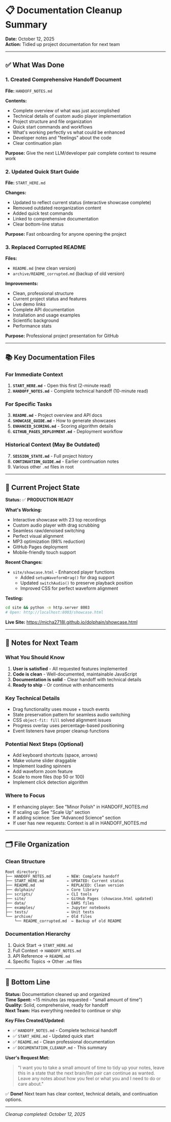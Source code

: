 # 📋 Documentation Cleanup Summary

**Date:** October 12, 2025  
**Action:** Tidied up project documentation for next team

---

## ✅ What Was Done

### 1. Created Comprehensive Handoff Document

**File:** `HANDOFF_NOTES.md`

**Contents:**

- Complete overview of what was just accomplished
- Technical details of custom audio player implementation
- Project structure and file organization
- Quick start commands and workflows
- What's working perfectly vs what could be enhanced
- Developer notes and "feelings" about the code
- Clear continuation plan

**Purpose:** Give the next LLM/developer pair complete context to resume work

### 2. Updated Quick Start Guide

**File:** `START_HERE.md`

**Changes:**

- Updated to reflect current status (interactive showcase complete)
- Removed outdated reorganization content
- Added quick test commands
- Linked to comprehensive documentation
- Clear bottom-line status

**Purpose:** Fast onboarding for anyone opening the project

### 3. Replaced Corrupted README

**Files:**

- `README.md` (new clean version)
- `archive/README_corrupted.md` (backup of old version)

**Improvements:**

- Clean, professional structure
- Current project status and features
- Live demo links
- Complete API documentation
- Installation and usage examples
- Scientific background
- Performance stats

**Purpose:** Professional project presentation for GitHub

---

## 📚 Key Documentation Files

### For Immediate Context

1. **`START_HERE.md`** - Open this first (2-minute read)
2. **`HANDOFF_NOTES.md`** - Complete technical handoff (10-minute read)

### For Specific Tasks

3. **`README.md`** - Project overview and API docs
4. **`SHOWCASE_GUIDE.md`** - How to generate showcases
5. **`ENHANCED_SCORING.md`** - Scoring algorithm details
6. **`GITHUB_PAGES_DEPLOYMENT.md`** - Deployment workflow

### Historical Context (May Be Outdated)

7. **`SESSION_STATE.md`** - Full project history
8. **`CONTINUATION_GUIDE.md`** - Earlier continuation notes
9. Various other `.md` files in root

---

## 🎯 Current Project State

**Status:** ✅ **PRODUCTION READY**

**What's Working:**

- Interactive showcase with 23 top recordings
- Custom audio player with drag scrubbing
- Seamless raw/denoised switching
- Perfect visual alignment
- MP3 optimization (98% reduction)
- GitHub Pages deployment
- Mobile-friendly touch support

**Recent Changes:**

- `site/showcase.html` - Enhanced player functions
  - Added `setupWaveformDrag()` for drag support
  - Updated `switchAudio()` to preserve playback position
  - Improved CSS for perfect waveform alignment

**Testing:**

```bash
cd site && python -m http.server 8003
# Open: http://localhost:8003/showcase.html
```

**Live Site:**
https://micha2718l.github.io/dolphain/showcase.html

---

## 💭 Notes for Next Team

### What You Should Know

1. **User is satisfied** - All requested features implemented
2. **Code is clean** - Well-documented, maintainable JavaScript
3. **Documentation is solid** - Clear handoff with technical details
4. **Ready to ship** - Or continue with enhancements

### Key Technical Details

- Drag functionality uses mouse + touch events
- State preservation pattern for seamless audio switching
- CSS `object-fit: fill` solved alignment issues
- Progress overlay uses percentage-based positioning
- Event listeners have proper cleanup functions

### Potential Next Steps (Optional)

- Add keyboard shortcuts (space, arrows)
- Make volume slider draggable
- Implement loading spinners
- Add waveform zoom feature
- Scale to more files (top 50 or 100)
- Implement click detection algorithm

### Where to Focus

- If enhancing player: See "Minor Polish" in HANDOFF_NOTES.md
- If scaling up: See "Scale Up" section
- If adding science: See "Advanced Science" section
- If user has new requests: Context is all in HANDOFF_NOTES.md

---

## 🗂️ File Organization

### Clean Structure

```
Root directory:
├── HANDOFF_NOTES.md       ← NEW: Complete handoff
├── START_HERE.md          ← UPDATED: Current status
├── README.md              ← REPLACED: Clean version
├── dolphain/              ← Core library
├── scripts/               ← CLI tools
├── site/                  ← GitHub Pages (showcase.html updated)
├── data/                  ← EARS files
├── examples/              ← Jupyter notebooks
├── tests/                 ← Unit tests
└── archive/               ← Old files
    └── README_corrupted.md  ← Backup of old README
```

### Documentation Hierarchy

1. Quick Start → `START_HERE.md`
2. Full Context → `HANDOFF_NOTES.md`
3. API Reference → `README.md`
4. Specific Topics → Other `.md` files

---

## 🏁 Bottom Line

**Status:** Documentation cleaned up and organized  
**Time Spent:** ~15 minutes (as requested - "small amount of time")  
**Quality:** Solid, comprehensive, ready for handoff  
**Next Team:** Has everything needed to continue or ship

**Key Files Created/Updated:**

- ✅ `HANDOFF_NOTES.md` - Complete technical handoff
- ✅ `START_HERE.md` - Updated quick start
- ✅ `README.md` - Clean professional documentation
- ✅ `DOCUMENTATION_CLEANUP.md` - This summary

**User's Request Met:**

> "I want you to take a small amount of time to tidy up your notes, leave this in a state that the next brain/llm pair can continue as wanted. Leave any notes about how you feel or what you and I need to do or care about."

✅ **Done!** Next team has clear context, technical details, and continuation options.

---

_Cleanup completed: October 12, 2025_
